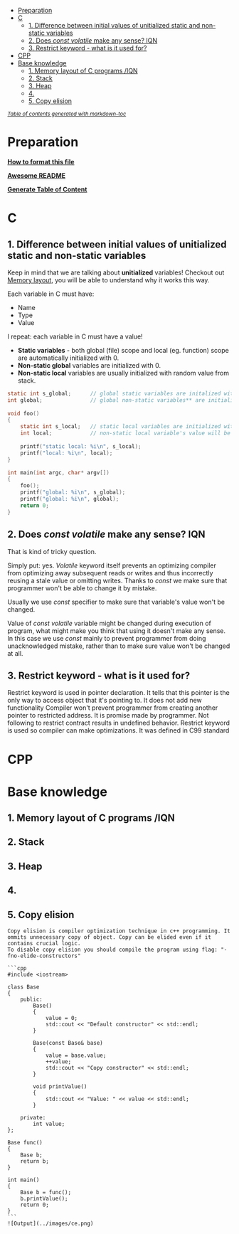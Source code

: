 - [Preparation](#preparation)
- [C](#c)
  * [1. Difference between initial values of unitialized static and non-static variables](#1-difference-between-initial-values-of-unitialized-static-and-non-static-variables)
  * [2. Does *const volatile* make any sense? IQN](#2-does--const-volatile--make-any-sense--iqn)
  * [3. Restrict keyword - what is it used for?](#3-eestrict--keyword---what-is-it-used-for?)
- [CPP](#cpp)
- [Base knowledge](#base-knowledge)
  * [1. Memory layout of C programs /IQN](#1-memory-layout-of-c-programs--iqn)
  * [2. Stack](#2-stack)
  * [3. Heap](#3-heap)
  * [4.](#4)
  * [5.  Copy elision](#5-copy-elision)

<small><i><a href='http://ecotrust-canada.github.io/markdown-toc/'>Table of contents generated with markdown-toc</a></i></small>


# Preparation

**[How to format this file](https://guides.github.com/features/mastering-markdown)**

**[Awesome README](https://github.com/matiassingers/awesome-readme)**

**[Generate Table of Content](https://ecotrust-canada.github.io/markdown-toc)**

# C


## 1. Difference between initial values of unitialized static and non-static variables

Keep in mind that we are talking about **unitialized** variables!
Checkout out [Memory layout](#1-memory-layout-of-c-programs--iqn), you will be able to understand why it works this way.

Each variable in C must have:
 *  Name
 *	Type
 *	Value
 
 I repeat: each variable in C must have a value!
 * **Static variables** - both global (file) scope and local (eg. function) scope are automatically initialized with 0.
 * **Non-static global** variables are initialized with 0.
 * **Non-static local** variables are usually initialized with random value from stack.
 

```c
static int s_global;      // global static variables are initalized with 0
int global;               // global non-static variables** are initialized with 0
 
void foo()
{
	static int s_local;   // static local variables are initialized with 0, just like global variables
	int local;            // non-static local variable's value will be indetermined, but usually it is random value from stack
	
	printf("static local: %i\n", s_local);
	printf("local: %i\n", local);
}

int main(int argc, char* argv[])
{
	foo();
	printf("global: %i\n", s_global);
	printf("global: %i\n", global);
	return 0;
}
```
## 2. Does *const volatile* make any sense? IQN

That is kind of tricky question.

Simply put: yes. *Volatile* keyword itself prevents an optimizing compiler from optimizing away subsequent reads or writes and thus incorrectly reusing a stale value or omitting writes. Thanks to *const* we make sure that programmer won't be able to change it by mistake.

Usually we use *const* specifier to make sure that variable's value won't be changed.

Value of *const volatile* variable might be changed during execution of program, what might make you think that using it doesn't make any sense. In this case we use *const* mainly to prevent programmer from doing unacknowledged mistake, rather than to make sure value won't be changed at all.

## 3. Restrict keyword - what is it used for?

Restrict keyword is used in pointer declaration. It tells that this pointer is the only way to access object that it's pointing to.
It does not add new functionality
Compiler won't prevent programmer from creating another pointer to restricted address. It is promise made by programmer.
Not following to restrict contract results in undefined behavior.
Restrict keyword is used so compiler can make optimizations.
It was defined in C99 standard

# CPP

# Base knowledge

## 1. Memory layout of C programs /IQN




## 2. Stack

## 3. Heap

## 4. 

## 5. Copy elision
	Copy elision is compiler optimization technique in c++ programming. It ommits unnecessary copy of object. Copy can be elided even if it contains crucial logic. 
	To disable copy elision you should compile the program using flag: "-fno-elide-constructors"
	
	```cpp
	#include <iostream>

	class Base
	{
		public:
			Base()
			{
				value = 0;
				std::cout << "Default constructor" << std::endl;
			}
			
			Base(const Base& base)
			{
				value = base.value;
				++value;
				std::cout << "Copy constructor" << std::endl;
			}
			
			void printValue()
			{
				std::cout << "Value: " << value << std::endl;
			}
			
		private:
			int value;
	};

	Base func()
	{
		Base b;
		return b;
	}

	int main()
	{
		Base b = func();
		b.printValue();
		return 0;
	}
	```
	![Output](../images/ce.png)
